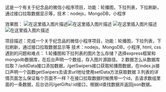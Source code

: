 这是一个有关于纪念品的微信小程序项目，功能：轮播图，下拉列表，下拉刷新，通过接口拉取数据显示等，技术：nodejs，MongoDB，小程序


效果图：
![在这里插入图片描述](https://img-blog.csdnimg.cn/20181031123304704.png)![在这里插入图片描述](https://img-blog.csdnimg.cn/20181031123515447.png)
![在这里插入图片描述](https://img-blog.csdnimg.cn/20181031123602630.png)![在这里插入图片描述](https://img-blog.csdnimg.cn/20181031123643958.png)


项目描述：完成一个关于纪念品的微信小程序项目，功能：轮播图，下拉列表，下拉刷新，通过接口拉取数据显示等
技术：nodejs，MongoDB，小程序, html, css
遇到的问题和难点：
1.轮播图和下拉列表的图片怎么存储？选择express框架和mongodb数据库，在后台声明一个数组，存入图片源路径。
2.数据怎么从数据库拉取？/addData接口添加数据，/getSwipers接口获取轮播图数据，在index.js接口声明一个函数getSwipers去请求url地址使用setData方法获取数据
3.列表的详情页面怎么保证每个页面不一样？在接口拉取数据时候携带一个id，去请求数组里面的一条数据，后台访问/getGifts/:id接口，根据id查找数据并返回json数据。



